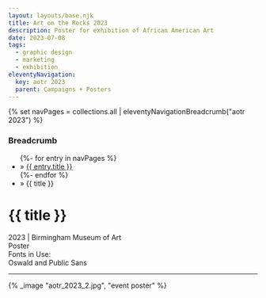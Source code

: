 ```yaml
---
layout: layouts/base.njk
title: Art on the Rocks 2023
description: Poster for exhibition of African American Art
date: 2023-07-08
tags:
  - graphic design
  - marketing
  - exhibition
eleventyNavigation:
  key: aotr 2023
  parent: Campaigns + Posters
---
```

{% set navPages = collections.all | eleventyNavigationBreadcrumb("aotr 2023") %}
<div class="breadcrumb">
    <h3 class="visually-hidden">Breadcrumb</h3>
	<ul class="nav">
            {%- for entry in navPages %}
		<li class="nav-item"{% if entry.url == page.url %} class="active-breadcrumb"{% endif %}> » <a href="{{ entry.url }}">{{ entry.title }}</a></li>
  	    	{%- endfor %}
	    <li class="nav-item"><active-breadcrumb>» {{ title }}</active-breadcrumb></li>
	</ul>
</div>
<div class="container">
	<div class="row"></div>
	<div class="row">
		<div class="col">
			<h1>{{ title }}</h1>
			<figcaption>2023 | Birmingham Museum of Art</figcaption>
			<figcaption>Poster</figcaption>
			<figcaption>Fonts in Use:</br>Oswald and Public Sans</figcaption>
            <hr>
		</div>
        <div class="col-1 col-1-md col-1-lg"></div>
        <div class="col">
			{% _image "aotr_2023_2.jpg", "event poster" %}
		</div>
        <div class="col-1 col-1-md col-1-lg"></div>
	</div>
</div>